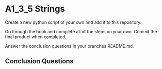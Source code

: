 # A1_3_5 Strings

Create a new python script of your own and add it to this repository. 

Go through the book and complete all of the steps on your own. Commit the final product when completed.

Answer the conclusion questions in your branches README.md.

## Conclusion Questions



